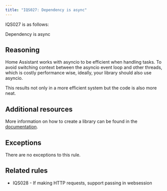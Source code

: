 ```yaml
---
title: "IQS027: Dependency is async"
---
```


IQS027 is as follows:

Dependency is async

## Reasoning

Home Assistant works with asyncio to be efficient when handling tasks.
To avoid switching context between the asyncio event loop and other threads, which is costly performance wise, ideally, your library should also use asyncio.

This results not only in a more efficient system but the code is also more neat.

## Additional resources

More information on how to create a library can be found in the [documentation](../../../api_lib_index).

## Exceptions

There are no exceptions to this rule.

## Related rules

- IQS028 - If making HTTP requests, support passing in websession
